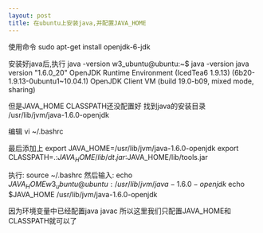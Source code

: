 ```yaml
---
layout: post
title: 在ubuntu上安装java,并配置JAVA_HOME
---
```


使用命令
sudo apt-get install openjdk-6-jdk

安装好java后,执行 java -version
w3_ubuntu@ubuntu:~$ java -version
java version "1.6.0_20"
OpenJDK Runtime Environment (IcedTea6 1.9.13) (6b20-1.9.13-0ubuntu1~10.04.1)
OpenJDK Client VM (build 19.0-b09, mixed mode, sharing)

但是JAVA_HOME CLASSPATH还没配置好
找到java的安装目录 	/usr/lib/jvm/java-1.6.0-openjdk

编辑 vi ~/.bashrc

最后添加上
export JAVA_HOME=/usr/lib/jvm/java-1.6.0-openjdk
export CLASSPATH=.:$JAVA_HOME/lib/dt.jar:$JAVA_HOME/lib/tools.jar

执行: source ~/.bashrc
然后输入: echo $JAVA_HOME
w3_ubuntu@ubuntu:/usr/lib/jvm/java-1.6.0-openjdk$ echo $JAVA_HOME
/usr/lib/jvm/java-1.6.0-openjdk

因为环境变量中已经配置java javac 所以这里我们只配置JAVA_HOME和CLASSPATH就可以了